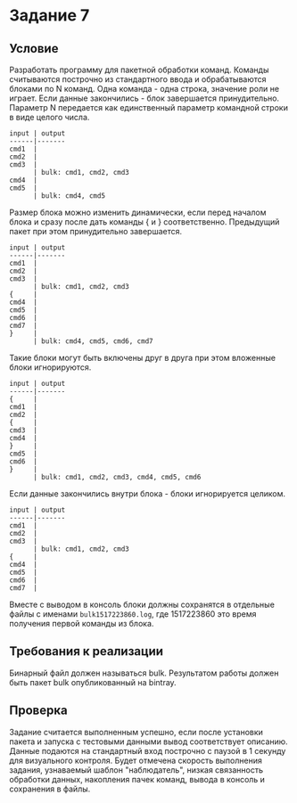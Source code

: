 # Задание 7
## Условие
Разработать программу для пакетной обработки команд. Команды
считываются построчно из стандартного ввода и обрабатываются блоками
по N команд. Одна команда - одна строка, значение роли не играет. Если
данные закончились - блок завершается принудительно.
Параметр N передается как единственный параметр командной строки в
виде целого числа.
```
input | output
------|-------
cmd1  |
cmd2  |
cmd3  |
      | bulk: cmd1, cmd2, cmd3
cmd4  |
cmd5  |
      | bulk: cmd4, cmd5
```

Размер блока можно изменить динамически, если перед началом блока и
сразу после дать команды { и } соответственно. Предыдущий пакет при
этом принудительно завершается.
```
input | output
------|-------
cmd1  |
cmd2  |
cmd3  |
      | bulk: cmd1, cmd2, cmd3
{     |
cmd4  |
cmd5  |
cmd6  |
cmd7  |
}     |
      | bulk: cmd4, cmd5, cmd6, cmd7
```

Такие блоки могут быть включены друг в друга при этом вложенные блоки
игнорируются.
```
input | output
------|-------
{     |
cmd1  |
cmd2  |
{     |
cmd3  |
cmd4  |
}     |
cmd5  |
cmd6  |
}     |
      | bulk: cmd1, cmd2, cmd3, cmd4, cmd5, cmd6
```

Если данные закончились внутри блока - блоки игнорируется целиком.
```
input | output
------|-------
cmd1  |
cmd2  |
cmd3  |
      | bulk: cmd1, cmd2, cmd3
{     |
cmd4  |
cmd5  |
cmd6  |
cmd7  |
```

Вместе с выводом в консоль блоки должны сохранятся в отдельные файлы
с именами ```bulk1517223860.log```, где 1517223860 это время получения первой
команды из блока.

## Требования к реализации
Бинарный файл должен называться bulk.
Результатом работы должен быть пакет bulk опубликованный на bintray.

## Проверка
Задание считается выполненным успешно, если после установки пакета
и запуска с тестовыми данными вывод соответствует описанию. Данные
подаются на стандартный вход построчно с паузой в 1 секунду для
визуального контроля.
Будет отмечена скорость выполнения задания, узнаваемый шаблон
"наблюдатель", низкая связанность обработки данных, накопления пачек
команд, вывода в консоль и сохранения в файлы.

